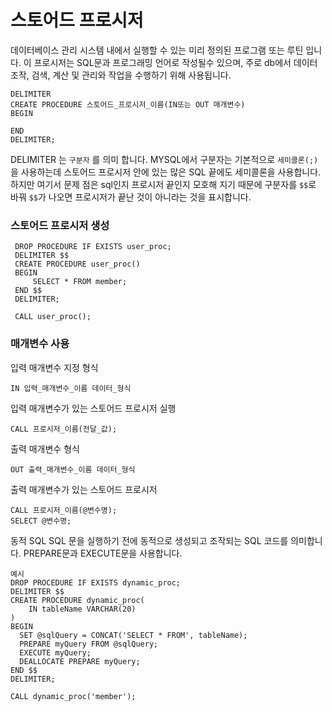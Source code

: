 <div>

  # 스토어드 프로시저

  데이터베이스 관리 시스템 내에서 실행할 수 있는 미리 정의된 프로그램 또는 루틴 입니다. 이 프로시저는 SQL문과 프로그래밍 언어로 작성될수 있으며, 주로 db에서 데이터 조작, 검색, 계산 및 관리와 작업을 수행하기 위해 사용됩니다.

  ```
  DELIMITER
  CREATE PROCEDURE 스토어드_프로시저_이름(IN또는 OUT 매개변수)
  BEGIN

  END
  DELIMITER;
  ```
  DELIMITER 는 `구분자` 를 의미 합니다. MYSQL에서 구분자는 기본적으로 `세미콜론(;)`을 사용하는데 스토어드 프로시저 안에 있는 많은 SQL 끝에도 세미콜론을 사용합니다.
  하지만 여기서 문제 점은 sql인지 프로시저 끝인지 모호해 지기 때문에 구분자를 `$$`로 바꿔 `$$`가 나오면 프로시저가 끝난 것이 아니라는 것을 표시합니다.

  ### 스토어드 프로시저 생성
     DROP PROCEDURE IF EXISTS user_proc;
     DELIMITER $$
     CREATE PROCEDURE user_proc()
     BEGIN
         SELECT * FROM member;
     END $$
     DELIMITER;

     CALL user_proc();

  ### 매개변수 사용

  입력 매개변수 지정 형식
  ```
  IN 입력_매개변수_이름 데이터_형식
  ```
  입력 매개변수가 있는 스토어드 프로시저 실행
  ```
  CALL 프로시저_이름(전달_값);
  ```
  출력 매개변수 형식
  ```
  OUT 출력_매개변수_이름 데이터_형식
  ```
  출력 매개변수가 있는 스토어드 프로시저
  ```
  CALL 프로시저_이름(@변수명);
  SELECT @변수명;
  ```
  동적 SQL
  SQL 문을 실행하기 전에 동적으로 생성되고 조작되는 SQL 코드를 의미합니다. PREPARE문과 EXECUTE문을 사용합니다.
  ```
  예시
  DROP PROCEDURE IF EXISTS dynamic_proc;
  DELIMITER $$
  CREATE PROCEDURE dynamic_proc(
      IN tableName VARCHAR(20)
  )
  BEGIN
    SET @sqlQuery = CONCAT('SELECT * FROM', tableName);
    PREPARE myQuery FROM @sqlQuery;
    EXECUTE myQuery;
    DEALLOCATE PREPARE myQuery;
  END $$
  DELIMITER;

  CALL dynamic_proc('member');
  ```
  

</div>
